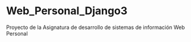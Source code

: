 # Web_Personal_Django3
Proyecto de la Asignatura de desarrollo de sistemas de información Web Personal
